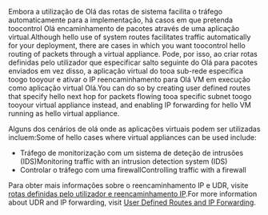 <span data-ttu-id="db17e-101">Embora a utilização de Olá das rotas de sistema facilita o tráfego automaticamente para a implementação, há casos em que pretenda toocontrol Olá encaminhamento de pacotes através de uma aplicação virtual.</span><span class="sxs-lookup"><span data-stu-id="db17e-101">Although hello use of system routes facilitates traffic automatically for your deployment, there are cases in which you want toocontrol hello routing of packets through a virtual appliance.</span></span> <span data-ttu-id="db17e-102">Pode, por isso, ao criar rotas definidas pelo utilizador que especificar salto seguinte do Olá para pacotes enviados em vez disso, a aplicação virtual do tooa sub-rede específica toogo tooyour e ativar o IP reencaminhamento para Olá VM em execução como aplicação virtual Olá.</span><span class="sxs-lookup"><span data-stu-id="db17e-102">You can do so by creating user defined routes that specify hello next hop for packets flowing tooa specific subnet toogo tooyour virtual appliance instead, and enabling IP forwarding for hello VM running as hello virtual appliance.</span></span>

<span data-ttu-id="db17e-103">Alguns dos cenários de olá onde as aplicações virtuais podem ser utilizadas incluem:</span><span class="sxs-lookup"><span data-stu-id="db17e-103">Some of hello cases where virtual appliances can be used include:</span></span>

* <span data-ttu-id="db17e-104">Tráfego de monitorização com um sistema de deteção de intrusões (IDS)</span><span class="sxs-lookup"><span data-stu-id="db17e-104">Monitoring traffic with an intrusion detection system (IDS)</span></span>
* <span data-ttu-id="db17e-105">Controlar o tráfego com uma firewall</span><span class="sxs-lookup"><span data-stu-id="db17e-105">Controlling traffic with a firewall</span></span>

<span data-ttu-id="db17e-106">Para obter mais informações sobre o reencaminhamento IP e UDR, visite [rotas definidas pelo utilizador e reencaminhamento IP](../articles/virtual-network/virtual-networks-udr-overview.md).</span><span class="sxs-lookup"><span data-stu-id="db17e-106">For more information about UDR and IP forwarding, visit [User Defined Routes and IP Forwarding](../articles/virtual-network/virtual-networks-udr-overview.md).</span></span>

